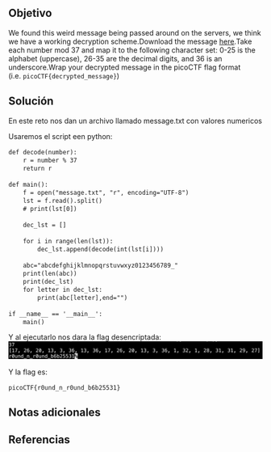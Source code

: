## Objetivo
We found this weird message being passed around on the servers, we think we have a working decryption scheme.Download the message [here](https://artifacts.picoctf.net/c/128/message.txt).Take each number mod 37 and map it to the following character set: 0-25 is the alphabet (uppercase), 26-35 are the decimal digits, and 36 is an underscore.Wrap your decrypted message in the picoCTF flag format (i.e. `picoCTF{decrypted_message}`)
## Solución
En este reto nos dan un archivo llamado message.txt con valores numericos

Usaremos el script een python:
```
def decode(number):
    r = number % 37
    return r

def main():
    f = open("message.txt", "r", encoding="UTF-8")
    lst = f.read().split()
    # print(lst[0])

    dec_lst = []

    for i in range(len(lst)):
        dec_lst.append(decode(int(lst[i])))

    abc="abcdefghijklmnopqrstuvwxyz0123456789_"
    print(len(abc))
    print(dec_lst)
    for letter in dec_lst:
        print(abc[letter],end="")

if __name__ == '__main__':
    main()
```

Y al ejecutarlo nos dara la flag desencriptada:
![basic-mod1](/imagenes/basic-mod1.png)

Y la flag es:
```
picoCTF{r0und_n_r0und_b6b25531}
```
## Notas adicionales
## Referencias